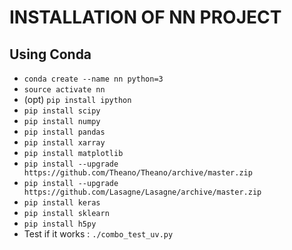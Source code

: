 INSTALLATION OF NN PROJECT
==========================

Using Conda
-----------
* `conda create --name nn python=3`
* `source activate nn`
* (opt) `pip install ipython`
* `pip install scipy`
* `pip install numpy`
* `pip install pandas`
* `pip install xarray`
* `pip install matplotlib`
* `pip install --upgrade https://github.com/Theano/Theano/archive/master.zip`
* `pip install --upgrade https://github.com/Lasagne/Lasagne/archive/master.zip`
* `pip install keras`
* `pip install sklearn`
* `pip install h5py`
* Test if it works : `./combo_test_uv.py`